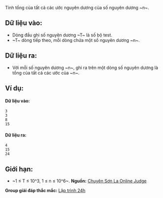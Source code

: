Tính tổng của tất cả các ước nguyên dương của số nguyên dương ~n~.

## Dữ liệu vào:
- Dòng đầu ghi số nguyên dương ~T~ là số bộ test.
- ~T~ dòng tiếp theo, mỗi dòng chứa một số nguyên dương ~n~.

## Dữ liệu ra:
- Với mỗi số nguyên dương ~n~, ghi ra trên một dòng số nguyên dương là tổng của tất cả các ước của ~n~.

## Ví dụ:
#### Dữ liệu vào:
```
3
3
8
15
```

#### Dữ liệu ra:
```
4
15
24
```

## Giới hạn:
- ~1 ≤ T ≤ 10^3, 1 ≤ n ≤ 10^6~.
**Nguồn:** [Chuyên Sơn La Online Judge](http://csloj.ddns.net/)

**Group giải đáp thắc mắc:** [Lập trình 24h](https://www.facebook.com/groups/1386904321519984)
